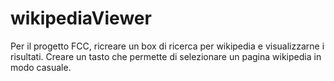 # wikipediaViewer

Per il progetto FCC, ricreare un box di ricerca per wikipedia e visualizzarne i risultati. Creare un tasto che permette di selezionare un pagina wikipedia in modo casuale.
